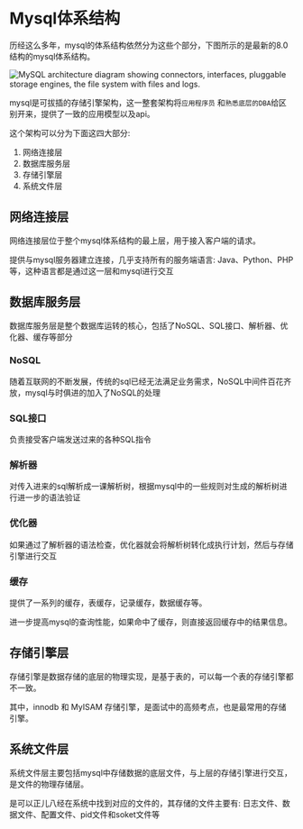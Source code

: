 # Mysql体系结构

历经这么多年，mysql的体系结构依然分为这些个部分，下图所示的是最新的8.0结构的mysql体系结构。

![MySQL architecture diagram showing connectors, interfaces, pluggable storage engines, the file system with files and logs.](https://www.shiyitopo.tech/uPic/mysql-architecture.png)

mysql是可拔插的存储引擎架构，这一整套架构将`应用程序员` 和`熟悉底层的DBA`给区别开来，提供了一致的应用模型以及api。

这个架构可以分为下面这四大部分:

1. 网络连接层
2. 数据库服务层
3. 存储引擎层
4. 系统文件层

##   网络连接层

网络连接层位于整个mysql体系结构的最上层，用于接入客户端的请求。

提供与mysql服务器建立连接，几乎支持所有的服务端语言: Java、Python、PHP等，这种语言都是通过这一层和mysql进行交互

## 数据库服务层

数据库服务层是整个数据库运转的核心，包括了NoSQL、SQL接口、解析器、优化器、缓存等部分

### NoSQL

随着互联网的不断发展，传统的sql已经无法满足业务需求，NoSQL中间件百花齐放，mysql与时俱进的加入了NoSQL的处理

### SQL接口

负责接受客户端发送过来的各种SQL指令

### 解析器

对传入进来的sql解析成一课解析树，根据mysql中的一些规则对生成的解析树进行进一步的语法验证

### 优化器

如果通过了解析器的语法检查，优化器就会将解析树转化成执行计划，然后与存储引擎进行交互

### 缓存

提供了一系列的缓存，表缓存，记录缓存，数据缓存等。

进一步提高mysql的查询性能，如果命中了缓存，则直接返回缓存中的结果信息。

## 存储引擎层

存储引擎是数据存储的底层的物理实现，是基于表的，可以每一个表的存储引擎都不一致。

其中，innodb 和 MyISAM 存储引擎，是面试中的高频考点，也是最常用的存储引擎。

## 系统文件层

系统文件层主要包括mysql中存储数据的底层文件，与上层的存储引擎进行交互，是文件的物理存储层。

是可以正儿八经在系统中找到对应的文件的，其存储的文件主要有: 日志文件、数据文件、配置文件、pid文件和soket文件等